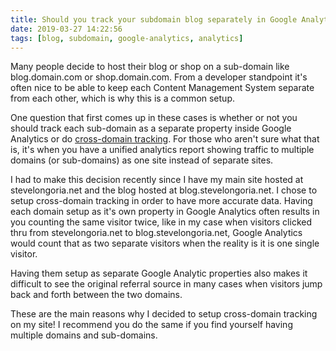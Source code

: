 ```yaml
---
title: Should you track your subdomain blog separately in Google Analytics?
date: 2019-03-27 14:22:56
tags: [blog, subdomain, google-analytics, analytics]
---
```


Many people decide to host their blog or shop on a sub-domain like blog.domain.com or shop.domain.com. From a developer standpoint it's often nice to be able to keep each Content Management System separate from each other, which is why this is a common setup.

One question that first comes up in these cases is whether or not you should track each sub-domain as a separate property inside Google Analytics or do [cross-domain tracking](https://support.google.com/analytics/answer/1034342?hl=en). For those who aren't sure what that is, it's when you have a unified analytics report showing traffic to multiple domains (or sub-domains) as one site instead of separate sites.

I had to make this decision recently since I have my main site hosted at stevelongoria.net and the blog hosted at blog.stevelongoria.net. I chose to setup cross-domain tracking in order to have more accurate data. Having each domain setup as it's own property in Google Analytics often results in you counting the same visitor twice, like in my case when visitors clicked thru from stevelongoria.net to blog.stevelongoria.net, Google Analytics would count that as two separate visitors when the reality is it is one single visitor.

Having them setup as separate Google Analytic properties also makes it difficult to see the original referral source in many cases when visitors jump back and forth between the two domains.

These are the main reasons why I decided to setup cross-domain tracking on my site! I recommend you do the same if you find yourself having multiple domains and sub-domains.